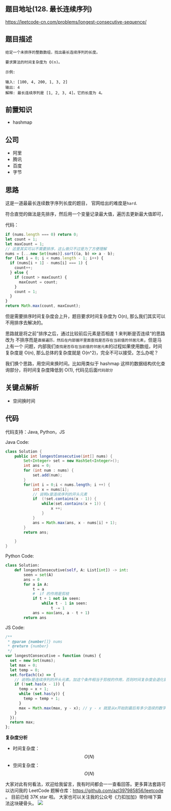 ## 题目地址(128. 最长连续序列)

https://leetcode-cn.com/problems/longest-consecutive-sequence/

## 题目描述

```
给定一个未排序的整数数组，找出最长连续序列的长度。

要求算法的时间复杂度为 O(n)。

示例:

输入: [100, 4, 200, 1, 3, 2]
输出: 4
解释: 最长连续序列是 [1, 2, 3, 4]。它的长度为 4。

```

## 前置知识

- hashmap

## 公司

- 阿里
- 腾讯
- 百度
- 字节

## 思路

这是一道最最长连续数字序列长度的题目， 官网给出的难度是`hard`.

符合直觉的做法是先排序，然后用一个变量记录最大值，遍历去更新最大值即可，

代码：

```js
if (nums.length === 0) return 0;
let count = 1;
let maxCount = 1;
// 这里其实可以不需要排序，这么做只不过是为了方便理解
nums = [...new Set(nums)].sort((a, b) => a - b);
for (let i = 0; i < nums.length - 1; i++) {
  if (nums[i + 1] - nums[i] === 1) {
    count++;
  } else {
    if (count > maxCount) {
      maxCount = count;
    }
    count = 1;
  }
}
return Math.max(count, maxCount);
```

但是需要排序时间复杂度会上升，题目要求时间复杂度为 O(n),
那么我们其实可以不用排序去解决的。

思路就是将之前”排序之后，通过比较前后元素是否相差 1 来判断是否连续“的思路改为
不排序而是`直接遍历，然后在内部循环里面查找是否存在当前值的邻居元素`，但是马上有一个
问题，内部我们`查找是否存在当前值的邻居元素`的过程如果使用数组，时间复杂度是 O(n),
那么总体的复杂度就是 O(n^2)，完全不可以接受。怎么办呢？

我们换个思路，用空间来换时间。比如用类似于 hashmap 这样的数据结构优化查询部分，将时间复杂度降低到 O(1), 代码见后面`代码部分`

## 关键点解析

- 空间换时间

## 代码

代码支持：Java, Python，JS

Java Code:

```java
class Solution {
    public int longestConsecutive(int[] nums) {
        Set<Integer> set = new HashSet<Integer>();
        int ans = 0;
        for (int num : nums) {
            set.add(num);
        }
        for(int i = 0;i < nums.length; i ++) {
            int x = nums[i];
            // 说明x是连续序列的开头元素
            if  (!set.contains(x - 1)) {
                while(set.contains(x + 1)) {
                    x ++;
                }
            }
            ans = Math.max(ans, x - nums[i] + 1);
        }
        return ans;

    }
}
```

Python Code:

```py
class Solution:
    def longestConsecutive(self, A: List[int]) -> int:
        seen = set(A)
        ans = 0
        for a in A:
            t = a
            #  if 的作用是剪枝
            if t + 1 not in seen:
                while t - 1 in seen:
                    t -= 1
            ans = max(ans, a - t + 1)
        return ans
```

JS Code:

```js
/**
 * @param {number[]} nums
 * @return {number}
 */
var longestConsecutive = function (nums) {
  set = new Set(nums);
  let max = 0;
  let temp = 0;
  set.forEach((x) => {
    // 说明x是连续序列的开头元素。加这个条件相当于剪枝的作用，否则时间复杂度会退化到 N ^ 2
    if (!set.has(x - 1)) {
      temp = x + 1;
      while (set.has(y)) {
        temp = temp + 1;
      }
      max = Math.max(max, y - x); // y - x 就是从x开始到最后有多少连续的数字
    }
  });
  return max;
};
```

**复杂度分析**

- 时间复杂度：$$O(N)$$
- 空间复杂度：$$O(N)$$

大家对此有何看法，欢迎给我留言，我有时间都会一一查看回答。更多算法套路可以访问我的 LeetCode 题解仓库：https://github.com/azl397985856/leetcode 。 目前已经 37K star 啦。
大家也可以关注我的公众号《力扣加加》带你啃下算法这块硬骨头。
![](https://tva1.sinaimg.cn/large/007S8ZIlly1gfcuzagjalj30p00dwabs.jpg)
